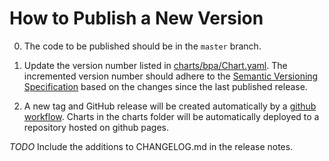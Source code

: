 # How to Publish a New Version

0. The code to be published should be in the `master` branch.

1. Update the version number listed in [charts/bpa/Chart.yaml](charts/bpa/Chart.yaml). The incremented version number should adhere to the [Semantic Versioning Specification](https://semver.org/#semantic-versioning-specification-semver) based on the changes since the last published release.

3. A new tag and GitHub release will be created automatically by a [github workflow](.github/workflows/release.yml).
Charts in the charts folder will be automatically deployed to a repository hosted on github pages.

*TODO* Include the additions to CHANGELOG.md in the release notes.
